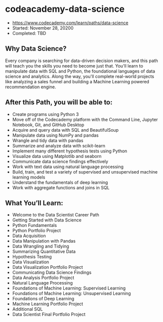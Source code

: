 # codeacademy-data-science
- https://www.codecademy.com/learn/paths/data-science
- Started: November 28, 20200
- Completed: TBD

## Why Data Science?
Every company is searching for data-driven decision makers, and this path will teach you the skills you need to become just that. You'll learn to manipulate data with SQL and Python, the foundational languages of data science and analytics. Along the way, you'll complete real-world projects like analyzing a sales funnel and building a Machine Learning powered recommendation engine.

## After this Path, you will be able to:
* Create programs using Python 3
* Move off of the Codecademy platform with the Command Line, Jupyter Notebook, Git, and GitHub Desktop
* Acquire and query data with SQL and BeautifulSoup
* Manipulate data using NumPy and pandas
* Wrangle and tidy data with pandas
* Summarize and analyze data with scikit-learn
* Implement many different hypothesis tests using Python
* Visualize data using Matplotlib and seaborn
* Communicate data science findings effectively
* Work with text data using natural language processing
* Build, train, and test a variety of supervised and unsupervised machine learning models
* Understand the fundamentals of deep learning
* Work with aggregate functions and joins in SQL

## What You’ll Learn:
* Welcome to the Data Scientist Career Path
* Getting Started with Data Science
* Python Fundamentals
* Python Portfolio Project
* Data Acquisition
* Data Manipulation with Pandas
* Data Wrangling and Tidying
* Summarizing Quantitative Data
* Hypothesis Testing
* Data Visualization
* Data Visualization Portfolio Project
* Communicating Data Science Findings
* Data Analysis Portfolio Project
* Natural Language Processing
* Foundations of Machine Learning: Supervised Learning
* Foundations of Machine Learning: Unsupervised Learning
* Foundations of Deep Learning
* Machine Learning Portfolio Project
* Additional SQL
* Data Scientist Final Portfolio Project
